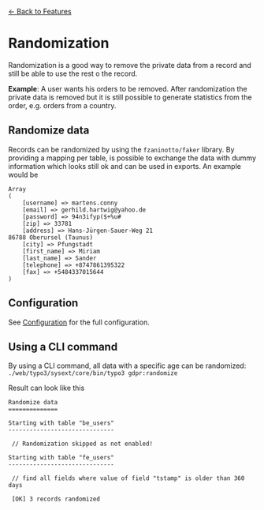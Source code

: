 [<- Back to Features](../Features.md)

# Randomization

Randomization is a good way to remove the private data from a record and still be able to use the rest o the record.

**Example**: A user wants his orders to be removed. After randomization the private data is removed but it is still possible to generate statistics from the order, e.g. orders from a country.

## Randomize data

Records can be randomized by using the `fzaninotto/faker` library.
By providing a mapping per table, is possible to exchange the data with dummy information which looks still ok and can be used in exports. An example would be

```
Array
(
    [username] => martens.conny
    [email] => gerhild.hartwig@yahoo.de
    [password] => 94n3ifyp($+%u#
    [zip] => 33781
    [address] => Hans-Jürgen-Sauer-Weg 21
86788 Oberursel (Taunus)
    [city] => Pfungstadt
    [first_name] => Miriam
    [last_name] => Sander
    [telephone] => +8747861395322
    [fax] => +5484337015644
)
```

## Configuration

See [Configuration](../Configuration.md) for the full configuration.


## Using a CLI command

By using a CLI command, all data with a specific age can be randomized: `./web/typo3/sysext/core/bin/typo3 gdpr:randomize`

Result can look like this

```
Randomize data
==============

Starting with table "be_users"
------------------------------

 // Randomization skipped as not enabled!

Starting with table "fe_users"
------------------------------

 // find all fields where value of field "tstamp" is older than 360 days

 [OK] 3 records randomized

```
